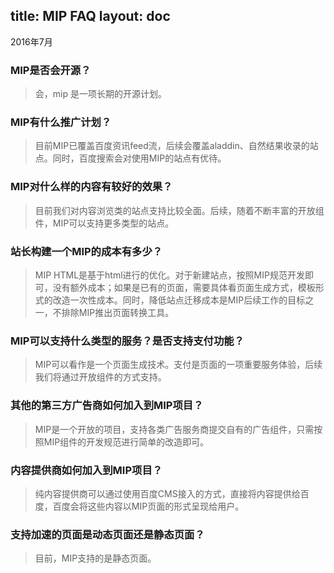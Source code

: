 title: MIP FAQ
layout: doc
---

2016年7月


###  MIP是否会开源？
> 会，mip 是一项长期的开源计划。

### MIP有什么推广计划？
> 目前MIP已覆盖百度资讯feed流，后续会覆盖aladdin、自然结果收录的站点。同时，百度搜索会对使用MIP的站点有优待。

### MIP对什么样的内容有较好的效果？
> 目前我们对内容浏览类的站点支持比较全面。后续，随着不断丰富的开放组件，MIP可以支持更多类型的站点。

### 站长构建一个MIP的成本有多少？
> MIP HTML是基于html进行的优化。对于新建站点，按照MIP规范开发即可，没有额外成本；如果是已有的页面，需要具体看页面生成方式，模板形式的改造一次性成本。同时，降低站点迁移成本是MIP后续工作的目标之一，不排除MIP推出页面转换工具。

### MIP可以支持什么类型的服务？是否支持支付功能？
> MIP可以看作是一个页面生成技术。支付是页面的一项重要服务体验，后续我们将通过开放组件的方式支持。

### 其他的第三方广告商如何加入到MIP项目？
> MIP是一个开放的项目，支持各类广告服务商提交自有的广告组件，只需按照MIP组件的开发规范进行简单的改造即可。

### 内容提供商如何加入到MIP项目？
> 纯内容提供商可以通过使用百度CMS接入的方式，直接将内容提供给百度，百度会将这些内容以MIP页面的形式呈现给用户。

### 支持加速的页面是动态页面还是静态页面？
> 目前，MIP支持的是静态页面。

